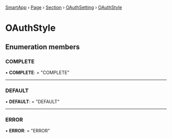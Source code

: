 [SmartApp](../classes/_smart_app_d_.smartapp.md) › [Page](../classes/_pages_page_d_.page.md) › [Section](../classes/_pages_section_d_.section.md) ›  [OAuthSetting](_pages_oauth_setting_d_.oauthsetting.md) ›  [OAuthStyle](_pages_oauth_setting_d_.oauthstyle.md)
# OAuthStyle
## Enumeration members
###  COMPLETE

• **COMPLETE**: = "COMPLETE"

___

###  DEFAULT

• **DEFAULT**: = "DEFAULT"

___

###  ERROR

• **ERROR**: = "ERROR"

